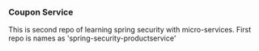 ### Coupon Service

This is second repo of learning spring security with micro-services. First repo is names as 'spring-security-productservice'
